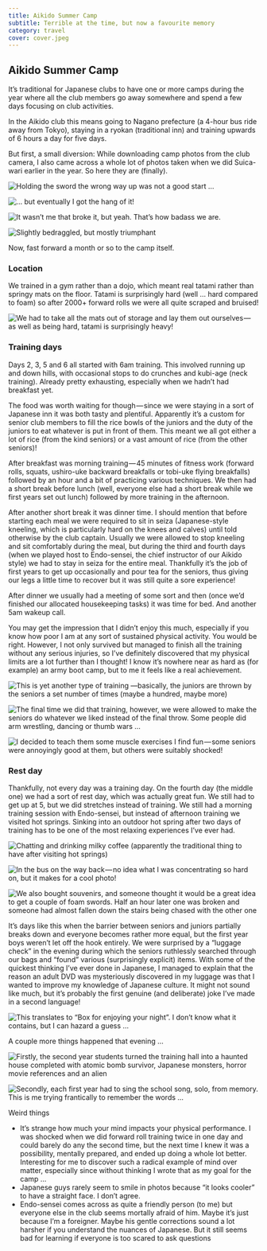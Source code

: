 ```yaml
---
title: Aikido Summer Camp
subtitle: Terrible at the time, but now a favourite memory
category: travel
cover: cover.jpeg
---
```


## Aikido Summer Camp

It’s traditional for Japanese clubs to have one or more camps during the year where all the club
members go away somewhere and spend a few days focusing on club activities. 

In the Aikido club this means going to Nagano prefecture (a 4-hour bus ride away from Tokyo),
staying in a ryokan (traditional inn) and training upwards of 6 hours a day for five days. 

But first, a small diversion: While downloading camp photos from the club camera, I also came across
a whole lot of photos taken when we did Suica-wari earlier in the year. So here they are (finally). 

![Holding the sword the wrong way up was not a good start …](1.jpeg)

![… but eventually I got the hang of it!](2.jpeg)

![It wasn’t me that broke it, but yeah. That’s how badass we are.](3.jpeg)

![Slightly bedraggled, but mostly triumphant](4.jpeg)

Now, fast forward a month or so to the camp itself. 

### Location

We trained in a gym rather than a dojo, which meant real tatami rather than springy mats on the
floor. Tatami is surprisingly hard (well … hard compared to foam) so after 2000+ forward rolls we
were all quite scraped and bruised! 

![We had to take all the mats out of storage and lay them out ourselves — as well as being hard, tatami is surprisingly heavy!](5.jpeg)

### Training days

Days 2, 3, 5 and 6 all started with 6am training. This involved running up and down hills, with
occasional stops to do crunches and kubi-age (neck training). Already pretty exhausting, especially
when we hadn’t had breakfast yet. 

The food was worth waiting for though — since we were staying in a sort of Japanese inn it was both
tasty and plentiful. Apparently it’s a custom for senior club members to fill the rice bowls of the
juniors and the duty of the juniors to eat whatever is put in front of them. This meant we all got
either a lot of rice (from the kind seniors) or a vast amount of rice (from the other seniors)! 

After breakfast was morning training — 45 minutes of fitness work (forward rolls, squats, ushiro-uke
backward breakfalls or tobi-uke flying breakfalls) followed by an hour and a bit of practicing
various techniques. We then had a short break before lunch (well, everyone else had a short break
while we first years set out lunch) followed by more training in the afternoon. 

After another short break it was dinner time. I should mention that before starting each meal we
were required to sit in seiza (Japanese-style kneeling, which is particularly hard on the knees and
calves) until told otherwise by the club captain. Usually we were allowed to stop kneeling and sit
comfortably during the meal, but during the third and fourth days (when we played host to
Endo-sensei, the chief instructor of our Aikido style) we had to stay in seiza for the entire meal.
Thankfully it’s the job of first years to get up occasionally and pour tea for the seniors, thus
giving our legs a little time to recover but it was still quite a sore experience! 

After dinner we usually had a meeting of some sort and then (once we’d finished our allocated
housekeeping tasks) it was time for bed. And another 5am wakeup call. 

You may get the impression that I didn’t enjoy this much, especially if you know how poor I am at
any sort of sustained physical activity. You would be right. However, I not only survived but
managed to finish all the training without any serious injuries, so I’ve definitely discovered that
my physical limits are a lot further than I thought! I know it’s nowhere near as hard as (for
example) an army boot camp, but to me it feels like a real achievement. 

![This is yet another type of training —basically, the juniors are thrown by the seniors a set number of times (maybe a hundred, maybe more)](6.jpeg)

![The final time we did that training, however, we were allowed to make the seniors do whatever we liked instead of the final throw. Some people did arm wrestling, dancing or thumb wars …](7.jpeg)

![I decided to teach them some muscle exercises I find fun — some seniors were annoyingly good at them, but others were suitably shocked!](8.jpeg)

### Rest day

Thankfully, not every day was a training day. On the fourth day (the middle one) we had a sort of
rest day, which was actually great fun. We still had to get up at 5, but we did stretches instead of
training. We still had a morning training session with Endo-sensei, but instead of afternoon
training we visited hot springs. Sinking into an outdoor hot spring after two days of training has
to be one of the most relaxing experiences I’ve ever had. 

![Chatting and drinking milky coffee (apparently the traditional thing to have after visiting hot springs)](9.jpeg)

![In the bus on the way back — no idea what I was concentrating so hard on, but it makes for a cool photo!](10.jpeg)

![We also bought souvenirs, and someone thought it would be a great idea to get a couple of foam swords. Half an hour later one was broken and someone had almost fallen down the stairs being chased with the other one](11.jpeg)

It’s days like this when the barrier between seniors and juniors partially breaks down and everyone
becomes rather more equal, but the first year boys weren’t let off the hook entirely. We were
surprised by a “luggage check” in the evening during which the seniors ruthlessly searched through
our bags and “found” various (surprisingly explicit) items. With some of the quickest thinking I’ve
ever done in Japanese, I managed to explain that the reason an adult DVD was mysteriously discovered
in my luggage was that I wanted to improve my knowledge of Japanese culture. It might not sound like
much, but it’s probably the first genuine (and deliberate) joke I’ve made in a second language! 

![This translates to “Box for enjoying your night”. I don’t know what it contains, but I can hazard a guess …](12.jpeg)

A couple more things happened that evening … 

![Firstly, the second year students turned the training hall into a haunted house completed with atomic bomb survivor, Japanese monsters, horror movie references and an alien](13.jpeg)

![Secondly, each first year had to sing the school song, solo, from memory. This is me trying frantically to remember the words …](14.jpeg)

Weird things 

- It’s strange how much your mind impacts your physical performance. I was shocked when we did forward
  roll training twice in one day and could barely do any the second time, but the next time I knew
  it was a possibility, mentally prepared, and ended up doing a whole lot better. Interesting for me
  to discover such a radical example of mind over matter, especially since without thinking I wrote
  that as my goal for the camp … 
- Japanese guys rarely seem to smile in photos because “it looks cooler” to have a straight face. I
  don’t agree. 
- Endo-sensei comes across as quite a friendly person (to me) but everyone else in the club seems
  mortally afraid of him. Maybe it’s just because I’m a foreigner. Maybe his gentle corrections
  sound a lot harsher if you understand the nuances of Japanese. But it still seems bad for learning
  if everyone is too scared to ask questions 
